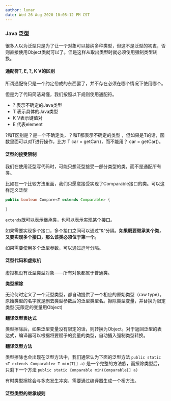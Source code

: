 ```yaml
---
author: lunar
date: Wed 26 Aug 2020 10:05:12 PM CST
---
```


### Java 泛型

很多人以为泛型只是为了让一个对象可以接纳多种类型，但这不是泛型的初衷，否则直接使用Object类就可以了。但是这样从取出类型时就必须使用强制类型转换。

#### 通配符T, E, ?, K V的区别

所谓通配符只是一个约定俗成的东西罢了，并不存在必须在哪个情况下使用哪个。

但是为了代码简洁易懂，我们按照以下规则使用通配符。

- ? 表示不确定的Java类型
- T 表示具体的Java类型
- K V表示键值对
- E 代表element

?和T区别是？是一个不确定类，？和T都表示不确定的类型 ，但如果是T的话，函数里面可以对T进行操作，比方 T car = getCar()，而不能用？ car = getCar()。

#### 泛型的接受限制

我们在使用泛型写代码时，可能只想泛型接受一部分类型的类，而不是通配所有类。

比如在一个比较方法里面，我们只愿意接受实现了Comparable接口的类。可以这样定义泛型
```java
public boolean Compare<T extends Comparable> {
    
}
```

`extends`既可以表示继承类，也可以表示实现某个接口。

如果需要实现多个接口，多个接口之间可以通过"&"分隔。**如果既要继承某个类，又要实现多个接口，那么该类必须位于第一个。**

如果需要使用多个泛型参数，可以通过逗号分隔。

#### 泛型代码和虚拟机

虚拟机没有泛型类型对象——所有对象都属于普通类。

**类型擦除**

无论何时定义了一个泛型类型，都自动提供了一个相应的原始类型（raw type）。原始类型的名字就是删去类型参数后的泛型类型名。擦除类型变量，并替换为限定类型(无限定的变量用Object)

**翻译泛型表达式**

类型擦除后，如果泛型变量没有限定的话，则转换为Object。对于返回泛型的表达式，编译器可以根据将要赋予的变量的类型，自动插入强制类型转换。

**翻译泛型方法**

类型擦除也会出现在泛型方法中，我们通常认为下面的泛型方法
`public static <T extends Comparable> T min(T[] a)`
是一个完整的方法族，而擦除类型后，只剩下一个方法
`public static Comparable min(Comparable[] a)`

有时类型擦除会与多态发生冲突，需要通过编译器生成一个桥方法。

#### 泛型类型的继承规则


